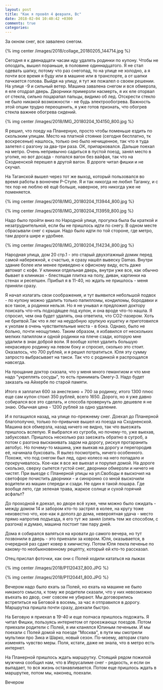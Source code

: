 ```yaml
---
layout: post
title: "Как я провёл 4 февраля, Вс"
date: 2018-02-04 10:40:42 +0300
comments: true
categories: 
---
```

За окном снег, все завалено снегом.

{% img center /images/2018/collage_20180205_144714.jpg %}

Сегодня я к двенадцати часам иду удалять родинки по купону. Чтобы не опоздать, вышел пораньше, в половине одиннадцатого. Я не стал одевать шапку, потому что раз снегопад, то на улице не холодно, а я почти все время я буду или в машине или в транспорте, а от шапки пачкается голова. Выйдя на улицу, я тут же пожалел о своем решении. На улице -9 и сильный ветер. Машина завалена снегом и вся обмерзла, я еле отодрал дверь. Дворники примерзли насмерть, я их еле оторвал от стекла, сильно поцарапал пальцы, видимо об лед. Отскрести стекло не было никакой возможности -  не будь электрообогрева. Важность этой опции трудно переоценить, я уже готов признать, что обогрев стекла важнее обогрева сидений.

{% img center /images/2018/IMG_20180204_104150_800.jpg %}

Я решил, что поеду на Планерную, просто чтобы поменьше ездить по скользким улицам. Место на платной стоянке (сегодня бесплатно, тк воскресенье) нашлось, только оно было нечищенное, так что я туда залетел с разгону за два-три раза. ОК, припарковался. Дальше поехал на метро. Очень непривычно садиться в пустой поезд, занял место в уголке, но вот досада - попался вагон без вайфая, так что на Сходненской перешел в другой вагон. В дороге читал фишки и не скучал.

На Таганской вышел через тот же выход, который пользовался во время работы в вонючем Р-Стуле. Я и так никогда не любил Таганку, и с тех пор не люблю её ещё больше, наверное, это никогда уже не поменяется.

{% img center /images/2018/IMG_20180204_113944_800.jpg %}

{% img center /images/2018/IMG_20180204_113959_800.jpg %}

Надо было пройти вниз по Народной улице, прогулка была бы краткой и незатруднительной, если бы не пришлось идти по снегу. В одном месте сбрасывали снег с крыши. Надо было идти по той стороне, где метро, там дорога шире и удобнее. 

{% img center /images/2018/IMG_20180204_114234_800.jpg %}

Народная улица, дом 20 стр.1 - это старый двухэтажный домик перед самой набережной, к счастью, я сразу нашёл вывеску Damas. Внутри здание более или менее приведено к офисному виду, есть даже автомат с кофе. У клиники отдельная дверь, внутри уже все, как обычно бывает в клиниках - блестящая плитка на полу, диван, картинки на стенах и ресепшен. Прибыл я в 11-40, но ждать не пришлось - меня приняли сразу.

Я начал излагать свои соображения, и тут выявился небольшой подвох - по купону можно удалить только папилломы, кондиломы, бородавки и все такое, а родинки нельзя. Но я не унывал и предложил доктору поискать что-нть подходящее под купон, и она вроде что-то нашла. Я спросил, чем она будет удалять, она ответила, что CO2-лазером. Хоть не бритвой.Так что я лег на неудобную хрупкую кушетку и приготовился к уколам в очень чувствительные места - в бока. Однако, было не больно, почти неощутимо. Таким образом, я избавился от нескольких мелких папиллом и одной родинки на плече  сзади, которую мне удалили в знак доброй воли. Я вообще хотел удалить большую некрасивую родинку на левом боку и спросил, сколько это стоит. Оказалось, что 700 рублей, и я решил потратиться. Юля эту сумму запросто выбрасывает на такси. Так что с родинкой я распрощался навсегда.

На прощание доктор сказала, что у меня много гемангиом и что мне надо "укреплять сосуды", то есть принимать Омегу-3. Надо будет заказать на Айхербе по старой памяти. 

Итого я заплатил 600 за анестезию + 700 за родинку, итого 1300 плюс еще сам купон стоил 350 рублей, всего 1650. Дорого, но я уже давно собирался все это сделать, и способа провернуть дело дешевле я не знаю. Обычная цена - 1200 рублей за одно удаление.

И я потащился назад, на улице по-прежнему снег. Доехал до Планерной благополучно, только по-привычке вышел из поезда на Сходненской. Машина вся обмерзла, назад ничего не видно, так что выезжать пришлось вслепую. Я выбрался из сугроба, но почему-то, уже выехав, забуксовал. Пришлось несколько раз заезжать обратно в сугроб, а потом с разгона выскакивать задом на дорогу, рискуя протаранить автобус. Но почему-то машина, уже выехав на дорогу и перегородив её, начинала буксовать. Я вылез посмотреть, ничего особенного. Похоже, что под снегом был лед, одно колесо на него попадало и прокручивалось. Кое-как я все же выехал и порулил домой. На дороге скользко, сверху сыпется густой снег, дворники обмерзли и ничего не чистят. При выезде с Планерной улицы на ул.Свободы я выскочил на светофоре почистить дворники - и синхронно со мной выскочили водители из машин спереди и сзади. Не один я такой лошара. Где вообще лето, где зеленая трава, жаркое солнце и сухой горячий асфальт?

До проходной я доехал, во дворе всё хуже, чем можно было ожидать - между домом 14 и забором кто-то застрял в колее, на кругу тоже неизвестно что, кое-как я дополз до дома, невероятная удача - место прямо напротив подъезда, я его тут же занял (опять тем же способом, с разгона) и думаю, машина постоит там пару дней. 

Дома я собирался валяться на кровати до самого вечера, но тут позвонили в дверь - это приехали за ковром. Юля, оказывается, в очередной раз сдает ковер в химчистку. Потом Юля пекла печенье по какому-то необыкновенному рецепту, который ей кто-то рассказал.

Отец прислал фоточки, как они с Полей ходили кататься на лыжах

{% img center /images/2018/P1120437_800.JPG %}

{% img center /images/2018/P1120441_800.JPG %}

Вечером надо было ехать за Полей, но ехать на машине не было никакого смысла, к тому же родители сказали, что у них невозможно въехать во двор, снег совсем не убирают. Мы договорились встретиться на Беговой в восемь, за час я отправился в дорогу. Маршрутка пришла почти сразу, доехали быстро.

На Беговую я приехал в 19-40 и еще полчаса пришлось подожать. Я читал Фишки, пользуясь интернетом от проезжающх поездов. Потом приехали родители с Полей, я им кланялся Юлиным печеньем. И мы поехали с Полей домой на поезде "Москва", в пути мы смотрели мультики про Зика и Шарко, новый сезон. По-моему, авторам стало изменять чувство меры. Поля, кстати, даже не знала, что в метро есть интернет.

На Планерной пришлось ждать маршрутку. Стоящий рядом пожилой мужчина сообщил нам, что в Иерусалиме снег - редкость, и если он выпадает, то вся жизнь останавливается. Потом еще пришлось ждать в маршрутке, потом мы, наконец, поехали.

Вечером 

